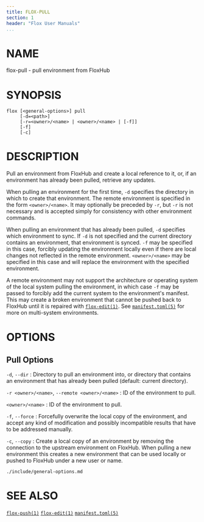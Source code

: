 ```yaml
---
title: FLOX-PULL
section: 1
header: "Flox User Manuals"
...
```


# NAME

flox-pull - pull environment from FloxHub

# SYNOPSIS

```
flox [<general-options>] pull
     [-d=<path>]
     [-r=<owner>/<name> | <owner>/<name> | [-f]]
     [-f]
     [-c]
```

# DESCRIPTION

Pull an environment from FloxHub and create a local reference to it,
or, if an environment has already been pulled, retrieve any updates.

When pulling an environment for the first time, `-d` specifies the directory
in which to create that environment.
The remote environment is specified in the form `<owner>/<name>`.
It may optionally be preceded by `-r`,
but `-r` is not necessary and is accepted simply for consistency with other
environment commands.

When pulling an environment that has already been pulled, `-d` specifies which
environment to sync.
If `-d` is not specified and the current directory contains an environment, that
environment is synced.
`-f` may be specified in this case, forcibly updating the environment
locally even if there are local changes not reflected in the remote environment.
`<owner>/<name>` may be specified in this case and will replace the environment
with the specified environment.

A remote environment may not support the architecture or operating system of the
local system pulling the environment,
in which case `-f` may be passed to forcibly add the current system to the
environment's manifest.
This may create a broken environment that cannot be pushed back to FloxHub until
it is repaired with [`flox-edit(1)`](./flox-edit.md).
See [`manifest.toml(5)`](./manifest.toml.md) for more on multi-system
environments.

# OPTIONS

## Pull Options

`-d`, `--dir`
:   Directory to pull an environment into, or directory that contains an
    environment that has already been pulled (default: current directory).

`-r <owner>/<name>`, `--remote <owner>/<name>`
:   ID of the environment to pull.

`<owner>/<name>`
:   ID of the environment to pull.

`-f`, `--force`
:   Forcefully overwrite the local copy of the environment,
    and accept any kind of modification and possibly incompatible results
    that have to be addressed manually.

`-c`, `--copy`
:   Create a local copy of an environment by removing the connection to the
    upstream environment on FloxHub.
    When pulling a new environment this creates a new environment
    that can be used locally or pushed to FloxHub under a new user or name.

```{.include}
./include/general-options.md
```

# SEE ALSO

[`flox-push(1)`](./flox-push.md)
[`flox-edit(1)`](./flox-edit.md)
[`manifest.toml(5)`](./manifest.toml.md)

